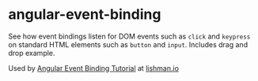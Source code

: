 # angular-event-binding

See how event bindings listen for DOM events such as `click` and `keypress` on standard HTML elements such as `button` and `input`.
Includes drag and drop example.

Used by [Angular Event Binding Tutorial](http://lishman.io/angular-2-event-binding) at [lishman.io](http://lishman.io)
